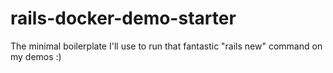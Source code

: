 # rails-docker-demo-starter
The minimal boilerplate I'll use to run that fantastic "rails new" command on my demos :)
